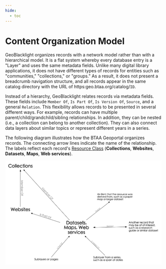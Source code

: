 ```yaml
---
hide:
  - toc
---
```


# Content Organization Model

GeoBlacklight organizes records with a network model rather than with a hierarchical model. It is a flat system whereby every database entry is a "Layer" and uses the same metadata fields. Unlike many digital library applications, it does not have different types of records for entities such as "communities," "collections," or "groups." As a result, it does not present a breadcrumb navigation structure, and all records appear in the same catalog directory with the URL of https:geo.btaa.org/catalog/`ID`.

Instead of a hierarchy, GeoBlacklight relates records via metadata fields. These fields include `Member Of`, `Is Part Of`, `Is Version Of`, `Source`, and a general `Relation`. This flexibility allows records to be presented in several different ways. For example, records can have multiple parent/child/grandchild/sibling relationships. In addition, they can be nested (i.e., a collection can belong to another collection). They can also connect data layers about similar topics or represent different years in a series.

The following diagram illustrates how the BTAA Geoportal organizes records. The connecting arrow lines indicate the name of the relationship. The labels reflect each record's [Resource Class](https://opengeometadata.org/docs/ogm-aardvark/resource-class) (**Collections**, **Websites**, **Datasets**, **Maps**, **Web services**).

![Chart](./images/contentOrganization.png)








